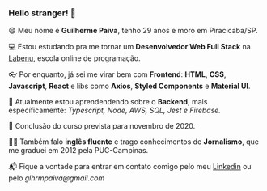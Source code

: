 ### Hello stranger! 👋

😄 Meu nome é **Guilherme Paiva**, tenho 29 anos e moro em Piracicaba/SP.

💻 Estou estudando pra me tornar um **Desenvolvedor Web Full Stack** na [Labenu](https://www.labenu.com.br), escola online de programação.

👓 Por enquanto, já sei me virar bem com **Frontend**: **HTML**, **CSS**, **Javascript**, **React** e libs como **Axios**, **Styled Components** e **Material UI**.

🚀 Atualmente estou aprendendendo sobre o **Backend**, mais específicamente: _Typescript, Node, AWS, SQL, Jest e Firebase._

🏅 Conclusão do curso prevista para novembro de 2020.

🤹‍♂️ Também falo **inglês fluente** e trago conhecimentos de **Jornalismo**, que me graduei em 2012 pela PUC-Campinas.

📬 Fique a vontade para entrar em contato comigo pelo meu [Linkedin](https://www.linkedin.com/in/glhrmpaiva/) ou pelo _glhrmpaiva@gmail.com_
